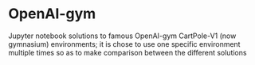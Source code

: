# OpenAI-gym
Jupyter notebook solutions to famous OpenAI-gym CartPole-V1 (now gymnasium) environments; it is chose to use one specific environment multiple times so as to make comparison between the different solutions

